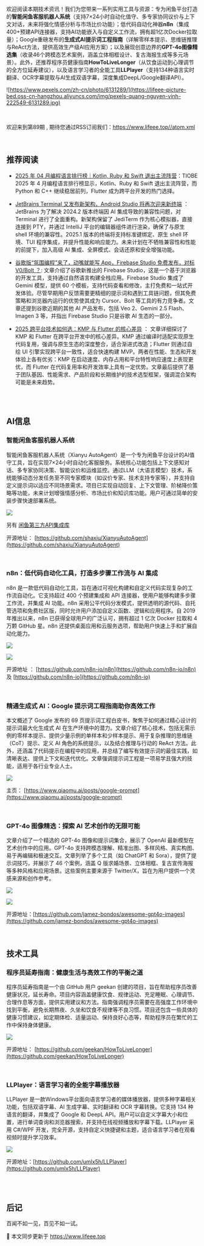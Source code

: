 

欢迎阅读本期技术资讯！我们为您带来一系列实用工具与资源：专为闲鱼平台打造的**智能闲鱼客服机器人系统**（支持7×24小时自动化值守、多专家协同议价与上下文对话，未来将强化情感分析与市场比价功能）；低代码自动化神器**n8n**（集成400+预建API连接器，支持AI功能嵌入与自定义工作流，拥有超1亿次Docker拉取量）；Google重磅发布的**生成式AI提示词工程指南**（详解零样本提示、思维链推理与ReAct方法，提供高效生产级AI应用方案）；以及展现创意边界的**GPT-4o图像精选集**（收录46个跨模态艺术案例，涵盖立体相框设计、复古海报生成等多元场景）。此外，还推荐程序员健康指南**HowToLiveLonger**（从饮食运动到心理调节的全方位延寿建议），以及语言学习者的全能工具**LLPlayer**（支持134种语言实时翻译、OCR字幕提取与AI生成双语字幕，深度集成DeepL/Google翻译API）。  

![https://www.pexels.com/zh-cn/photo/6131289/](https://lifeee-picture-bed.oss-cn-hangzhou.aliyuncs.com/img/pexels-quang-nguyen-vinh-222549-6131289.jpg)



<!-- more -->



<br />

欢迎来到第89期 , 期待您通过RSS订阅我们：https://www.lifeee.top//atom.xml

<br />



## 推荐阅读



-   [2025 年 04 月编程语言排行榜｜Kotlin, Ruby 和 Swift 退出主流阵营](https://mp.weixin.qq.com/s/-y3g-LpQqrNPxnoOSoUqUg)：TIOBE 2025 年 4 月编程语言排行榜显示，Kotlin、Ruby 和 Swift 退出主流阵营，而 Python 和 C++ 继续稳居前列，Flutter 成为跨平台开发的热门选择。

-   [JetBrains Terminal 又发布新架构，Android Studio 将再次迎来新终端](https://mp.weixin.qq.com/s/-CEjxTEPvNYg5Zye2JFkYA) ：JetBrains 为了解决 2024.2 版本终端因 AI 集成导致的兼容性问题，对 Terminal 进行了全面重构。新架构保留了 JediTerm 作为核心模拟器，直接连接到 PTY，并通过 IntelliJ 平台的编辑器组件进行渲染，确保了与原生 shell 环境的兼容性。2025.1 版本的终端将支持标准键绑定、原生 shell 环境、TUI 程序集成，并提升性能和响应能力。未来计划在不牺牲兼容性和性能的前提下，加入高级 AI 集成、全屏模式、会话还原和安全增强功能。

-    [谷歌版“氛围编程”来了，动嘴就能写 App，Firebase Studio 免费发布，对标 V0/Bolt ？](https://mp.weixin.qq.com/s/uo14Q3qsar1CDxGscYtM5g): 文章介绍了谷歌新推出的 Firebase Studio，这是一个基于浏览器的开发工具，支持通过自然语言构建全栈应用。Firebase Studio 集成了 Gemini 模型，提供 60 个模板，支持代码查看和修改，主打免费和一站式开发体验。尽管早期用户反馈需要更精细的提示词和遇到工具链问题，但其免费策略和浏览器内运行的优势使其成为 Cursor、Bolt 等工具的有力竞争者。文章还提到谷歌近期的其他 AI 产品发布，包括 Veo 2、Gemini 2.5 Flash、Imagen 3 等，并指出 Firebase Studio 只是谷歌 AI 生态的一部分。

-   [2025 跨平台技术如何选：KMP 与 Flutter 的核心差异](https://mp.weixin.qq.com/s/tfd4I0YNCI_jVPZ7P0uKAg) ：  文章详细探讨了 KMP 和 Flutter 在跨平台开发中的核心差异。KMP 通过编译时适配实现原生代码复用，强调与原生生态的深度整合，适合渐进式改造；Flutter 则通过自绘 UI 引擎实现跨平台一致性，适合快速构建 MVP。两者在性能、生态和开发体验上各有优劣：KMP 在启动速度、内存占用和平台特性响应速度上表现更优，而 Flutter 在代码复用率和开发效率上具有一定优势。文章最后提供了基于团队基因、性能需求、产品阶段和长期维护的技术选型框架，强调混合架构可能是未来趋势。


<br />

<br />

## AI信息

### 智能闲鱼客服机器人系统

智能闲鱼客服机器人系统（Xianyu AutoAgent）是一个专为闲鱼平台设计的AI值守工具，旨在实现7×24小时自动化客服服务。系统核心功能包括上下文感知对话、多专家协同决策、智能议价和运维监控。通过LLM（大语言模型）技术，系统能够动态分发任务至不同专家模块（如议价专家、技术支持专家等），并支持自定义提示词以适应不同场景需求。项目已实现自动回复、上下文管理、阶梯降价策略等功能，未来计划增强情感分析、市场比价和知识库功能。用户可通过简单的安装步骤快速部署系统。

![](https://github.com/shaxiu/XianyuAutoAgent/blob/main/images/log.png?raw=true)

另有 [闲鱼第三方API集成库](https://github.com/cv-cat/XianYuApis)



开源地址： [https://github.com/shaxiu/XianyuAutoAgent](https://github.com/shaxiu/XianyuAutoAgent)

 

<br />

### **n8n：低代码自动化工具，打造多步骤工作流与 AI 集成**

n8n 是一款低代码自动化工具，旨在通过可视化构建和自定义代码实现复杂的工作流自动化。它支持超过 400 个预建集成和 API 连接器，使用户能够构建多步骤工作流，并集成 AI 功能。n8n 采用公平代码分发模式，提供透明的源代码、自托管选项和免费社区版，同时允许用户添加自定义函数、逻辑和应用程序。自 2019 年推出以来，n8n 已获得全球用户的广泛认可，拥有超过 1 亿次 Docker 拉取和 4 万颗 GitHub 星。n8n 还提供桌面应用和云服务选项，帮助用户快速上手和扩展自动化能力。

![](https://lifeee-picture-bed.oss-cn-hangzhou.aliyuncs.com/img/173569848-c624317f-42b1-45a6-ab09-f0ea3c247648.png)

![](https://lifeee-picture-bed.oss-cn-hangzhou.aliyuncs.com/img/image-20250419151719344.png)

开源地址 ： [https://github.com/n8n-io/n8n](https://github.com/n8n-io/n8n) 及  [https://github.com/n8n-io](https://github.com/n8n-io)

<br />







### 精通生成式 AI：Google 提示词工程指南助你高效工作



本文概述了 Google 发布的 69 页提示词工程白皮书，聚焦于如何通过精心设计的提示词最大化生成式 AI 在生产环境中的潜力。文章介绍了核心技术，包括无需示例的零样本提示、提供少量示例的单样本和少样本提示、用于复杂推理的思维链（CoT）提示、定义 AI 角色的系统提示，以及结合推理与行动的 ReAct 方法。此外，还涵盖了代码提示在编程中的应用，并总结了编写有效提示词的最佳实践，如清晰表达、提供上下文和迭代优化。文章强调提示词工程是一项易学且强大的技能，适用于各行业专业人士。

![](https://lifeee-picture-bed.oss-cn-hangzhou.aliyuncs.com/img/image-20250419153026463.png)

主页： [https://www.qiaomu.ai/posts/google-prompt](https://www.qiaomu.ai/posts/google-prompt)

<br />

### **GPT-4o 图像精选：探索 AI 艺术创作的无限可能**

文章介绍了一个精选的 GPT-4o 图像和提示词集合，展示了 OpenAI 最新模型在艺术创作中的应用。GPT-4o 支持跨模态理解、精准出图、多样风格、真实构图、易于再编辑和极速交互。文章列举了多个工具（如 ChatGPT 和 Sora），提供了提示词技巧，并展示了 46 个案例，涵盖 Q 版求婚场景、立体相框、复古宣传海报等多种风格和应用场景。这些案例主要来源于 Twitter/X，旨在为用户提供一个灵感来源和创作参考。

![](https://lifeee-picture-bed.oss-cn-hangzhou.aliyuncs.com/img/image-20250419153408556.png)

![](https://lifeee-picture-bed.oss-cn-hangzhou.aliyuncs.com/img/image-20250419153332965.png)

开源地址：[https://github.com/jamez-bondos/awesome-gpt4o-images](https://github.com/jamez-bondos/awesome-gpt4o-images)





<br />

## 技术工具



### **程序员延寿指南：健康生活与高效工作的平衡之道**

程序员延寿指南是一个由 GitHub 用户 geekan 创建的项目，旨在帮助程序员改善健康状况，延长寿命。项目内容涵盖健康饮食、规律运动、充足睡眠、心理调节、合理作息等方面，提供实用建议和方法。指南强调程序员需要在高强度工作环境中找到平衡，避免长期熬夜、久坐和饮食不规律等不良习惯。项目还包含一些具体的健康习惯建议，如定期体检、适量运动、保持良好心态等，帮助程序员在繁忙的工作中保持身体健康。

![](https://lifeee-picture-bed.oss-cn-hangzhou.aliyuncs.com/img/image-20250419151957145.png)

 

开源地址：  [https://github.com/geekan/HowToLiveLonger](https://github.com/geekan/HowToLiveLonger)

<br />

###  **LLPlayer：语言学习者的全能字幕播放器**

LLPlayer 是一款Windows平台面向语言学习者的媒体播放器，提供多种字幕相关功能，包括双语字幕、AI 生成字幕、实时翻译和 OCR 字幕转换。它支持 134 种语言的翻译，并集成了 Google 和 DeepL API。用户可以自定义字幕大小和位置，进行单词查询和浏览器搜索，并支持在线视频播放和字幕下载。LLPlayer 采用 C#/WPF 开发，完全开源，支持自定义快捷键和主题，适合语言学习者在观看视频时提升学习效率。

![](https://lifeee-picture-bed.oss-cn-hangzhou.aliyuncs.com/img/20250419152500379.png)

开源地址：[https://github.com/umlx5h/LLPlayer](https://github.com/umlx5h/LLPlayer)

<br />

<br />

## 后记

百闻不如一见，百见不如一试。

🎉 本文同步更新于  https://www.lifeee.top
